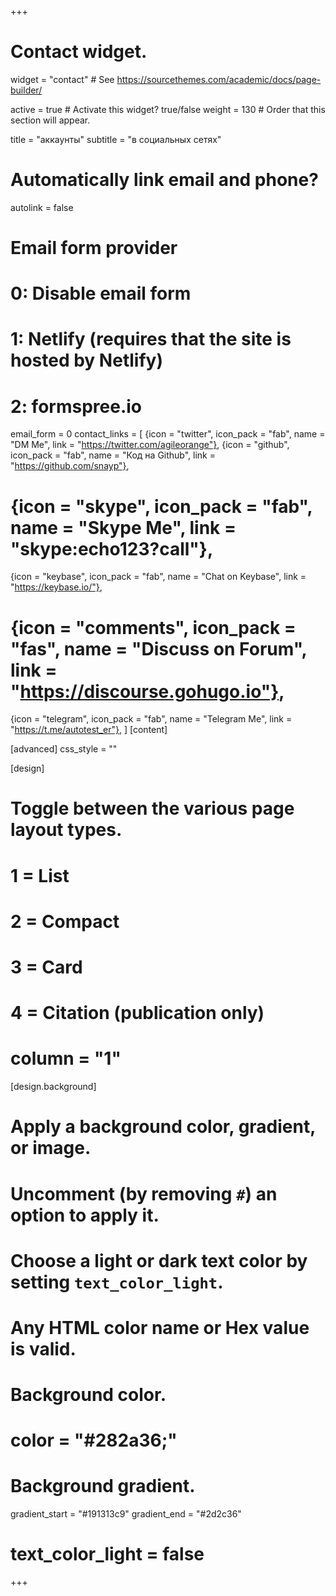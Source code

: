 +++
# Contact widget.
widget = "contact"  # See https://sourcethemes.com/academic/docs/page-builder/

active = true  # Activate this widget? true/false
weight = 130  # Order that this section will appear.

title = "аккаунты"
subtitle = "в социальных сетях"

# Automatically link email and phone?
autolink = false

# Email form provider
#   0: Disable email form
#   1: Netlify (requires that the site is hosted by Netlify)
#   2: formspree.io
email_form = 0
contact_links = [
  {icon = "twitter", icon_pack = "fab", name = "DM Me", link = "https://twitter.com/agileorange"},
  {icon = "github", icon_pack = "fab", name = "Код на Github", link = "https://github.com/snayp"},
  # {icon = "skype", icon_pack = "fab", name = "Skype Me", link = "skype:echo123?call"},
  {icon = "keybase", icon_pack = "fab", name = "Chat on Keybase", link = "https://keybase.io/"},
  # {icon = "comments", icon_pack = "fas", name = "Discuss on Forum", link = "https://discourse.gohugo.io"},
  {icon = "telegram", icon_pack = "fab", name = "Telegram Me", link = "https://t.me/autotest_er"},
  ]
[content]

[advanced]
 css_style = ""

     
[design]
  # Toggle between the various page layout types.
  #   1 = List
  #   2 = Compact
  #   3 = Card
  #   4 = Citation (publication only)
  # column = "1"
  
[design.background]
  # Apply a background color, gradient, or image.
  #   Uncomment (by removing `#`) an option to apply it.
  #   Choose a light or dark text color by setting `text_color_light`.
  #   Any HTML color name or Hex value is valid.

  # Background color.
  # color = "#282a36;"
  
  # Background gradient.
  gradient_start = "#191313c9"
  gradient_end = "#2d2c36"
  # text_color_light = false
  
+++
